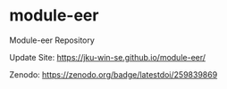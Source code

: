 # module-eer
Module-eer Repository

Update Site: https://jku-win-se.github.io/module-eer/

Zenodo: https://zenodo.org/badge/latestdoi/259839869
